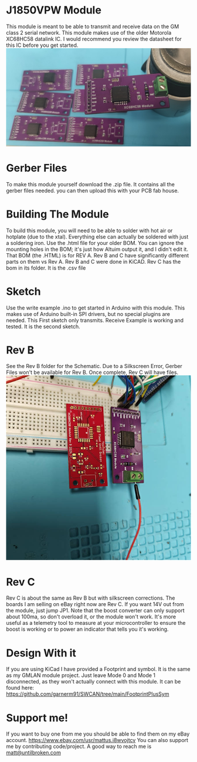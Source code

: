# J1850VPW Module
This module is meant to be able to transmit and receive data on the GM class 2 serial network. This module makes use of the older Motorola XC68HC58 datalink IC. I would recommend you review the datasheet for this IC before you get started.
![PCB](Modules.jpg)

# Gerber Files
To make this module yourself download the .zip file. It contains all the gerber files needed. you can then upload this with your PCB fab house.

# Building The Module
To build this module, you will need to be able to solder with hot air or hotplate (due to the xtal). Everything else can actually be soldered with just a soldering iron. Use the .html file for your older BOM. You can ignore the mounting holes in the BOM; it's just how Altuim output it, and I didn't edit it. That BOM (the .HTML) is for REV A. Rev B and C have significantly different parts on them vs Rev A. Rev B and C were done in KiCAD. Rev C has the bom in its folder. It is the .csv file

# Sketch
Use the write example .ino to get started in Arduino with this module. This makes use of Arduino built-in SPI drivers, but no special plugins are needed. This First sketch only transmits. Receive Example is working and tested. It is the second sketch.

# Rev B
See the Rev B folder for the Schematic. Due to a Silkscreen Error, Gerber Files won't be available for Rev B. Once complete, Rev C will have files.
![PCB](RevB.jpg)

# Rev C
Rev C is about the same as Rev B but with silkscreen corrections. The boards I am selling on eBay right now are Rev C. If you want 14V out from the module, just jump JP1. Note that the boost converter can only support about 100ma, so don't overload it, or the module won't work. It's more useful as a telemetry tool to measure at your microcontroller to ensure the boost is working or to power an indicator that tells you it's working. 

# Design With it
If you are using KiCad I have provided a Footprint and symbol. It is the same as my GMLAN module project. Just leave Mode 0 and Mode 1 disconnected, as they won't actually connect with this module. It can be found here: https://github.com/garnerm91/SWCAN/tree/main/FootprintPlusSym 

# Support me!
If you want to buy one from me you should be able to find them on my eBay account. https://www.ebay.com/usr/mattus.i8wvojtcv
You can also support me by contributing code/project. A good way to reach me is matt@untilbroken.com 
